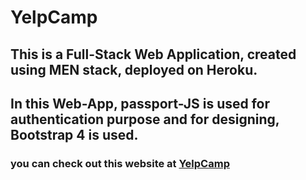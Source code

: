 # YelpCamp

## This is a Full-Stack Web Application, created using MEN stack, deployed on Heroku.

## In this Web-App, passport-JS is used for authentication purpose and for designing, Bootstrap 4 is used.

### you can check out this website at [YelpCamp](https://indiancamps.herokuapp.com/)
